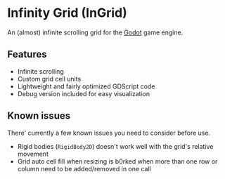 # Infinity Grid (InGrid)
An (almost) infinite scrolling grid for the [Godot](https://godotengine.org) game engine.

## Features

* Infinite scrolling
* Custom grid cell units
* Lightweight and fairly optimized GDScript code
* Debug version included for easy visualization

## Known issues
There' currently a few known issues you need to consider
before use.

* Rigid bodies (`RigidBody2D`) doesn't work well with the grid's relative movement
* Grid auto cell fill when resizing is b0rked when more than one row or column need to be added/removed in one call
